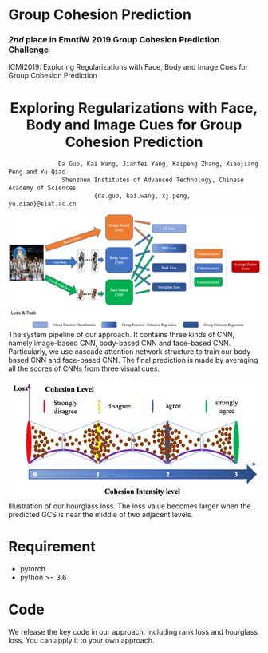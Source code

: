 # Group Cohesion Prediction

### ***2nd*** place in EmotiW 2019 Group Cohesion Prediction Challenge
ICMI2019: Exploring Regularizations with Face, Body and Image Cues for Group Cohesion Prediction

# <center>Exploring Regularizations with Face, Body and Image Cues for Group Cohesion Prediction</center>
                  Da Guo, Kai Wang, Jianfei Yang, Kaipeng Zhang, Xiaojiang Peng and Yu Qiao
                   Shenzhen Institutes of Advanced Technology, Chinese Academy of Sciences
                            {da.guo, kai.wang, xj.peng, yu.qiao}@siat.ac.cn         

![image](https://github.com/DaleAG/Group_Cohesion_Prediction/blob/master/pipeline.png)
The system pipeline of our approach. It contains three kinds of CNN, namely image-based CNN, body-based CNN and face-based CNN. Particularly, we use cascade attention network structure to train our body-based CNN and face-based CNN. The final prediction is made by averaging all the scores of CNNs from three visual cues.

![image](https://github.com/DaleAG/Group_Cohesion_Prediction/blob/master/GroupCohesion_hourglass.png)
Illustration of our hourglass loss. The loss value becomes larger when the predicted GCS is near the middle of two adjacent levels.

# Requirement
+ pytorch
+ python >= 3.6

# Code 
We release the key code in our approach, including rank loss and hourglass loss. You can apply it to your own approach.
